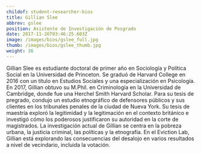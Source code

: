 ```yaml
---
childof: student-researcher-bios
title: Gillian Slee
abbrev: gslee
position: Asistente de Investigación de Posgrado
date: 2017-11-26T03:46:25.603Z
image: /images/bios/gslee_full.jpg
thumb: /images/bios/gslee_thumb.jpg
weight: 36
---
```

Gillian Slee es estudiante doctoral de primer año en Sociología y Política Social en la Universidad de Princeton. Se graduó de Harvard College en 2016 con un título en Estudios Sociales y una especialización en Psicología. En 2017, Gillian obtuvo su M.Phil. en Criminología en la Universidad de Cambridge, donde fue una Herchel Smith Harvard Scholar. Para su tesis de pregrado, condujo un estudio etnográfico de defensores públicos y sus clientes en los tribunales penales de la ciudad de Nueva York. Su tesis de maestría exploró la legitimidad y la legitimación en el contexto británico e investigó cómo los poderosos justificaron su autoridad en la corte de magistrados. La investigación actual de Gillian se centra en la pobreza urbana, la justicia criminal, las políticas y la etnografía. En el Eviction Lab, Gillian está explorando las consecuencias del desalojo en varios resultados a nivel de vecindario, incluida la votación.